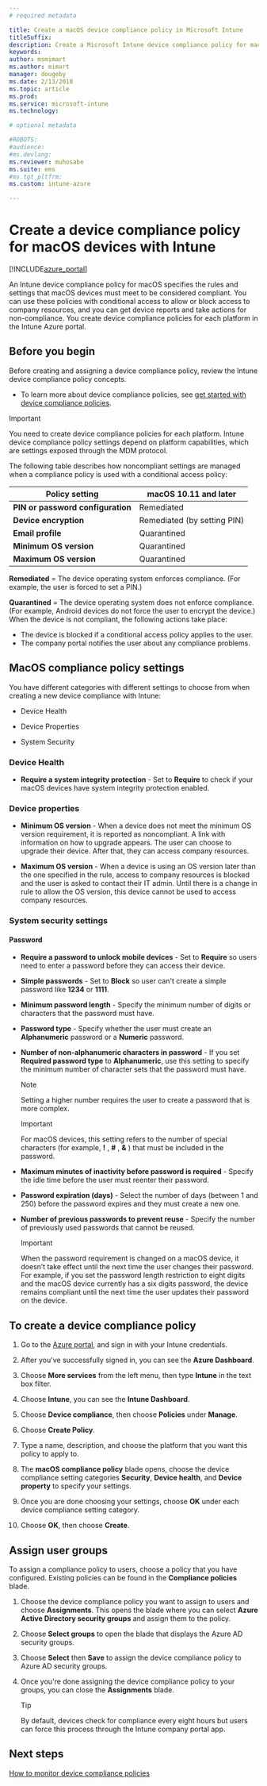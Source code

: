 ```yaml
---
# required metadata

title: Create a macOS device compliance policy in Microsoft Intune
titleSuffix:
description: Create a Microsoft Intune device compliance policy for macOS devices so you can specify requirements that a device must meet to be compliant.
keywords:
author: msmimart
ms.author: mimart
manager: dougeby
ms.date: 2/13/2018
ms.topic: article
ms.prod:
ms.service: microsoft-intune
ms.technology:

# optional metadata

#ROBOTS:
#audience:
#ms.devlang:
ms.reviewer: muhosabe
ms.suite: ems
#ms.tgt_pltfrm:
ms.custom: intune-azure

---
```


# Create a device compliance policy for macOS devices with Intune


[!INCLUDE[azure_portal](./includes/azure_portal.md)]

An Intune device compliance policy for macOS specifies the rules and settings that macOS devices must meet to be considered compliant. You can use these policies with conditional access to allow or block access to company resources, and you can get device reports and take actions for non-compliance. You create device compliance policies for each platform in the Intune Azure portal. 

## Before you begin

Before creating and assigning a device compliance policy, review the Intune device compliance policy concepts.

- To learn more about device compliance policies, see [get started with device compliance policies](device-compliance.md).

> [!IMPORTANT]
> You need to create device compliance policies for each platform. Intune device compliance policy settings depend on platform capabilities, which are settings exposed through the MDM protocol.

The following table describes how noncompliant settings are managed when a compliance policy is used with a conditional access policy:


| Policy setting | macOS 10.11 and later |
| --- | --- |
| **PIN or password configuration** | Remediated |   
| **Device encryption** | Remediated (by setting PIN) |
| **Email profile** | Quarantined |
|**Minimum OS version** | Quarantined |
| **Maximum OS version** | Quarantined |  


**Remediated** = The device operating system enforces compliance. (For example, the user is forced to set a PIN.)

**Quarantined** = The device operating system does not enforce compliance. (For example, Android devices do not force the user to encrypt the device.) When the device is not compliant, the following actions take place:

- The device is blocked if a conditional access policy applies to the user.
- The company portal notifies the user about any compliance problems.

## MacOS compliance policy settings

You have different categories with different settings to choose from when creating a new device compliance with Intune:

- Device Health

- Device Properties

- System Security

### Device Health

- **Require a system integrity protection** - Set to **Require** to check if your macOS devices have system integrity protection enabled.

### Device properties

- **Minimum OS version** - When a device does not meet the minimum OS version requirement, it is reported as noncompliant. A link with information on how to upgrade appears. The user can choose to upgrade their device. After that, they can access company resources.

- **Maximum OS version** - When a device is using an OS version later than the one specified in the rule, access to company resources is blocked and the user is asked to contact their IT admin. Until there is a change in rule to allow the OS version, this device cannot be used to access company resources.

### System security settings

#### Password

- **Require a password to unlock mobile devices** - Set to **Require** so users need to enter a password before they can access their device.

- **Simple passwords** - Set to **Block** so user can't create a simple password like **1234** or **1111**.

- **Minimum password length** - Specify the minimum number of digits or characters that the password must have.

- **Password type** - Specify whether the user must create an **Alphanumeric** password or a **Numeric** password.

- **Number of non-alphanumeric characters in password** - If you set **Required password type** to **Alphanumeric**, use this setting to specify the minimum number of character sets that the password must have. 

	> [!NOTE]
	> Setting a higher number requires the user to create a password that is more complex.

	> [!IMPORTANT]
	> For macOS devices, this setting refers to the number of special characters (for example, **!** , **#** , **&amp;** ) that must be included in the password.

- **Maximum minutes of inactivity before password is required** - Specify the idle time before the user must reenter their password.

- **Password expiration (days)** - Select the number of days (between 1 and 250) before the password expires and they must create a new one.

- **Number of previous passwords to prevent reuse** - Specify the number of previously used passwords that cannot be reused.

	> [!IMPORTANT]
	> When the password requirement is changed on a macOS device, it doesn’t take effect until the next time the user changes their password. For example, if you set the password length restriction to eight digits and the macOS device currently has a six digits password, the device remains compliant until the next time the user updates their password on the device.

## To create a device compliance policy

1. Go to the [Azure portal](https://portal.azure.com), and sign in with your Intune credentials.

2. After you've successfully signed in, you can see the **Azure Dashboard**.

3. Choose **More services** from the left menu, then type **Intune** in the text box filter.

4. Choose **Intune**, you can see the **Intune Dashboard**.

5. Choose **Device compliance**, then choose **Policies** under **Manage**.

6. Choose **Create Policy**.

7. Type a name, description, and choose the platform that you want this policy to apply to.

8. The **macOS compliance policy** blade opens, choose the device compliance setting categories **Security**, **Device health**, and **Device property** to specify your settings.

10. Once you are done choosing your settings, choose **OK** under each device compliance setting category.

11. Choose **OK**, then choose **Create**.

## Assign user groups

To assign a compliance policy to users, choose a policy that you have configured. Existing policies can be found in the **Compliance policies** blade.

1. Choose the device compliance policy you want to assign to users and choose **Assignments**. This opens the blade where you can select **Azure Active Directory security groups** and assign them to the policy.

2. Choose **Select groups** to open the blade that displays the Azure AD security groups.

3. Choose **Select** then **Save** to assign the device compliance policy to Azure AD security groups.

4. Once you're done assigning the device compliance policy to your groups, you can close the **Assignments** blade.

	> [!TIP]
	> By default, devices check for compliance every eight hours but users can force this process through the Intune company portal app.

## Next steps

[How to monitor device compliance policies](compliance-policy-monitor.md)
